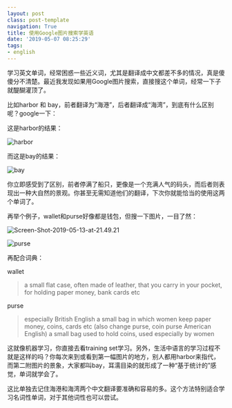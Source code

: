 ```yaml
---
layout: post
class: post-template
navigation: True
title: 使用Google图片搜索学英语
date: '2019-05-07 08:25:29'
tags:
- english
---
```


学习英文单词，经常困惑一些近义词，尤其是翻译成中文都差不多的情况，真是傻傻分不清楚。最近我发现如果用Google图片搜索，直接搜这个单词，经常一下子就醍醐灌顶了。

比如harbor 和 bay，前者翻译为“海港”，后者翻译成“海湾”，到底有什么区别呢？google一下：

这是harbor的结果：

![harbor](https://cdn.imshuai.com/images/2019/05/harbor.jpg)

而这是bay的结果：

![bay](https://cdn.imshuai.com/images/2019/05/bay.jpg)

你立即感受到了区别，前者停满了船只，更像是一个充满人气的码头，而后者则表现出一种大自然的景观。你甚至无需知道他们的翻译，下次你就能恰当的使用这两个单词了。

再举个例子，wallet和purse好像都是钱包，但搜一下图片，一目了然：

![Screen-Shot-2019-05-13-at-21.49.21](https://cdn.imshuai.com/images/2019/05/Screen-Shot-2019-05-13-at-21.49.21.jpg)

![purse](https://cdn.imshuai.com/images/2019/05/purse.jpg)

再配合词典：

wallet
> a small flat case, often made of leather, that you carry in your pocket, for holding paper money, bank cards etc 

purse
> especially British English a small bag in which women keep paper money, coins, cards etc 
(also change purse, coin purse American English) a small bag used to hold coins, used especially by women

这就像机器学习，你直接去看training set学习。另外，生活中语言的学习过程不就是这样的吗？你每次来到或看到第一幅图片的地方，别人都用harbor来指代，而第二附图片的景象，大家都叫bay，耳濡目染的就形成了一种“基于统计的”感觉，单词就学会了。

这比单独去记住海港和海湾两个中文翻译要准确和容易的多。这个方法特别适合学习名词性单词，对于其他词性也可以尝试。

